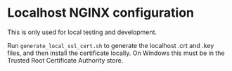# Localhost NGINX configuration

This is only used for local testing and development.

Run `generate_local_ssl_cert.sh` to generate the localhost .crt and .key files, and then install the certificate locally. On Windows this must be in the Trusted Root Certificate Authority store.
